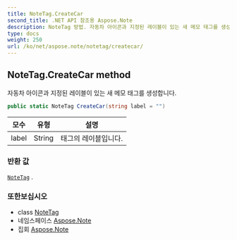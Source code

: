 ```yaml
---
title: NoteTag.CreateCar
second_title: .NET API 참조용 Aspose.Note
description: NoteTag 방법. 자동차 아이콘과 지정된 레이블이 있는 새 메모 태그를 생성합니다.
type: docs
weight: 250
url: /ko/net/aspose.note/notetag/createcar/
---
```

## NoteTag.CreateCar method

자동차 아이콘과 지정된 레이블이 있는 새 메모 태그를 생성합니다.

```csharp
public static NoteTag CreateCar(string label = "")
```

| 모수 | 유형 | 설명 |
| --- | --- | --- |
| label | String | 태그의 레이블입니다. |

### 반환 값

[`NoteTag`](../) .

### 또한보십시오

* class [NoteTag](../)
* 네임스페이스 [Aspose.Note](../../notetag/)
* 집회 [Aspose.Note](../../../)


